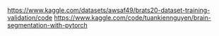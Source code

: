 https://www.kaggle.com/datasets/awsaf49/brats20-dataset-training-validation/code
https://www.kaggle.com/code/tuankiennguyen/brain-segmentation-with-pytorch